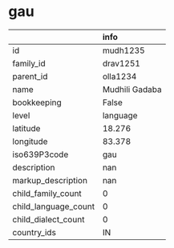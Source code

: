 # gau
|                      | info           |
|:---------------------|:---------------|
| id                   | mudh1235       |
| family_id            | drav1251       |
| parent_id            | olla1234       |
| name                 | Mudhili Gadaba |
| bookkeeping          | False          |
| level                | language       |
| latitude             | 18.276         |
| longitude            | 83.378         |
| iso639P3code         | gau            |
| description          | nan            |
| markup_description   | nan            |
| child_family_count   | 0              |
| child_language_count | 0              |
| child_dialect_count  | 0              |
| country_ids          | IN             |